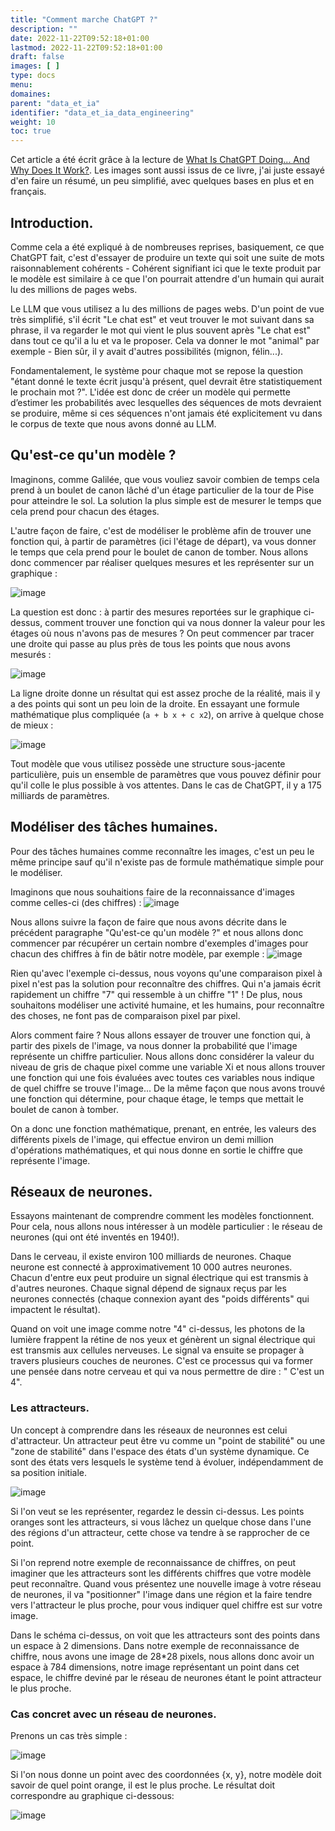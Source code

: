 ```yaml
---
title: "Comment marche ChatGPT ?"
description: ""
date: 2022-11-22T09:52:18+01:00
lastmod: 2022-11-22T09:52:18+01:00
draft: false
images: [ ]
type: docs
menu:
domaines:
parent: "data_et_ia"
identifier: "data_et_ia_data_engineering"
weight: 10
toc: true
---
```


Cet article a été écrit grâce à la lecture de [What Is ChatGPT Doing... And Why Does It Work?](https://amzn.to/48pD4Au).
Les images sont aussi issus de ce livre, j'ai juste essayé d'en faire un résumé, un peu simplifié, avec quelques
bases en plus et en français.

## Introduction.

Comme cela a été expliqué à de nombreuses reprises, basiquement, ce que ChatGPT fait, c'est d'essayer de produire
un texte qui soit une suite de mots raisonnablement cohérents - Cohérent signifiant ici que le texte produit par le
modèle est similaire à ce que l'on pourrait attendre d'un humain qui aurait lu des millions de pages webs.

Le LLM que vous utilisez a lu des millions de pages webs. D'un point de vue très simplifié, s'il écrit "Le chat est"
et veut trouver le mot suivant dans sa phrase, il va regarder le mot qui vient le plus souvent après "Le chat est" dans
tout ce qu'il a lu et va le proposer. Cela va donner le mot "animal" par exemple - Bien sûr, il y avait d'autres
possibilités (mignon, félin...).

Fondamentalement, le système pour chaque mot se repose la question "étant donné le texte écrit jusqu'à présent, quel
devrait être statistiquement le prochain mot ?". L'idée est donc de créer un modèle qui permette d’estimer les
probabilités avec lesquelles des séquences de mots devraient se produire, même si ces séquences n'ont jamais été
explicitement vu dans le corpus de texte que nous avons donné au LLM.

## Qu'est-ce qu'un modèle ?

Imaginons, comme Galilée, que vous vouliez savoir combien de temps cela prend à un boulet de canon lâché d'un étage
particulier de la tour de Pise pour atteindre le sol. La solution la plus simple est de mesurer le temps que cela prend
pour chacun des étages.

L'autre façon de faire, c'est de modéliser le problème afin de trouver une fonction qui, à partir de paramètres (ici
l'étage de départ), va vous donner le temps que cela prend pour le boulet de canon de tomber. Nous allons donc commencer
par réaliser quelques mesures et les représenter sur un graphique :

![image](modelisation_etape_1.png)

La question est donc : à partir des mesures reportées sur le graphique ci-dessus, comment trouver une fonction qui va
nous donner la valeur pour les étages où nous n'avons pas de mesures ?
On peut commencer par tracer une droite qui passe au plus près de tous les points que nous avons mesurés :

![image](modelisation_etape_2.png)

La ligne droite donne un résultat qui est assez proche de la réalité, mais il y a des points qui sont un peu loin de la
droite. En essayant une formule mathématique plus compliquée (`a + b x + c x2`), on arrive à quelque chose de mieux :

![image](modelisation_etape_3.png)

Tout modèle que vous utilisez possède une structure sous-jacente particulière, puis un ensemble de paramètres que vous
pouvez définir pour qu'il colle le plus possible à vos attentes. Dans le cas de ChatGPT, il y a 175 milliards de
paramètres.

## Modéliser des tâches humaines.

Pour des tâches humaines comme reconnaître les images, c'est un peu le même principe sauf qu'il n'existe pas de
formule mathématique simple pour le modéliser.

Imaginons que nous souhaitions faire de la reconnaissance d'images comme celles-ci (des chiffres) :
![image](modelisation_image_1.png)

Nous allons suivre la façon de faire que nous avons décrite dans le précédent paragraphe "Qu'est-ce qu'un modèle ?"
et nous allons donc commencer par récupérer un certain nombre d'exemples d'images pour chacun des chiffres à fin de
bâtir notre modèle, par exemple :
![image](modelisation_image_2.png)

Rien qu'avec l'exemple ci-dessus, nous voyons qu'une comparaison pixel à pixel n'est pas la solution pour
reconnaître des chiffres. Qui n'a jamais écrit rapidement un chiffre "7" qui ressemble à un chiffre "1" ! De plus,
nous souhaitons modéliser une activité humaine, et les humains, pour reconnaître des choses, ne font pas de
comparaison pixel par pixel.

Alors comment faire ? Nous allons essayer de trouver une fonction qui, à partir des pixels de l'image, va nous donner
la probabilité que l'image représente un chiffre particulier.
Nous allons donc considérer la valeur du niveau de gris de chaque pixel comme une variable Xi et nous allons trouver une
fonction qui une fois évaluées avec toutes ces variables nous indique de quel chiffre se trouve l'image... De la
même façon que nous avons trouvé une fonction qui détermine, pour chaque étage, le temps que mettait le boulet de canon
à tomber.

On a donc une fonction mathématique, prenant, en entrée, les valeurs des différents pixels de l'image, qui effectue
environ un demi million d'opérations mathématiques, et qui nous donne en sortie le chiffre que représente l'image.

## Réseaux de neurones.

Essayons maintenant de comprendre comment les modèles fonctionnent. Pour cela, nous allons nous intéresser à un modèle
particulier : le réseau de neurones (qui ont été inventés en 1940!).

Dans le cerveau, il existe environ 100 milliards de neurones. Chaque neurone est connecté à approximativement 10 000
autres neurones. Chacun d'entre eux peut produire un signal électrique qui est transmis à d'autres neurones. Chaque
signal dépend de signaux reçus par les neurones connectés (chaque connexion ayant des "poids différents" qui
impactent le résultat).

Quand on voit une image comme notre "4" ci-dessus, les photons de la lumière frappent la rétine de nos yeux et génèrent
un signal électrique qui est transmis aux cellules nerveuses. Le signal va ensuite se propager à travers plusieurs
couches de neurones. C'est ce processus qui va former une pensée dans notre cerveau et qui va nous permettre de dire : "
C'est un 4".

### Les attracteurs.

Un concept à comprendre dans les réseaux de neuronnes est celui d'attracteur. Un attracteur peut être vu comme un "point
de stabilité" ou une "zone de stabilité" dans l'espace des états d'un système dynamique. Ce sont des états vers
lesquels le système tend à évoluer, indépendamment de sa position initiale.

![image](attracteur_image_1.png)

Si l'on veut se les représenter, regardez le dessin ci-dessus. Les points oranges sont les attracteurs, si vous
lâchez un quelque chose dans l'une des régions d'un attracteur, cette chose va tendre à se rapprocher de ce point.

Si l'on reprend notre exemple de reconnaissance de chiffres, on peut imaginer que les attracteurs sont les
différents chiffres que votre modèle peut reconnaître. Quand vous présentez une nouvelle image à votre réseau de
neurones, il va "positionner" l'image dans une région et la faire tendre vers l'attracteur le plus proche, pour vous
indiquer quel chiffre est sur votre image.

Dans le schéma ci-dessus, on voit que les attracteurs sont des points dans un espace à 2 dimensions. Dans notre
exemple de reconnaissance de chiffre, nous avons une image de 28*28 pixels, nous allons donc avoir un espace à 784
dimensions, notre image représentant un point dans cet espace, le chiffre deviné par le réseau de neurones étant le
point attracteur le plus proche.

### Cas concret avec un réseau de neurones.

Prenons un cas très simple :

![image](attracteur_image_1.png)

Si l'on nous donne un point avec des coordonnées {x, y}, notre modèle doit savoir de quel point orange, il est le
plus proche. Le résultat doit correspondre au graphique ci-dessous:

![image](attracteur_image_2.png)




